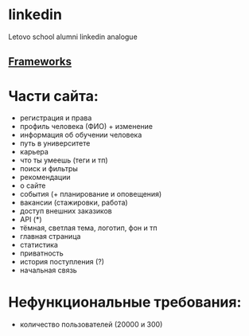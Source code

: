# linkedin
Letovo school alumni linkedin analogue

## [Frameworks](https://docs.google.com/document/d/1fjTTPceyY-tnjH8mqJ-nqebt-POSmDGegVRCNUSueis/edit?usp=sharing)

# Части сайта:
- регистрация и права
- профиль человека (ФИО) + изменение
- информация об обучении человека
- путь в университете
- карьера
- что ты умеешь (теги и тп)
- поиск и фильтры
- рекомендации
- о сайте
- события (+ планирование и оповещения)
- вакансии (стажировки, работа)
- доступ внешних заказиков
- API (*)
- тёмная, светлая тема, логотип, фон и тп
- главная страница
- статистика
- приватность
- история поступления (?)
- начальная связь

# Нефункциональные требования:
- количество пользователей (20000 и 300)
